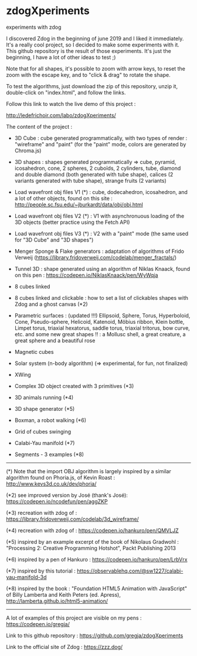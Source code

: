 # zdogXperiments
experiments with zdog

I discovered Zdog in the beginning of june 2019 and I liked it immediately.
It's a really cool project, so I decided to make some experiments with it.
This github repository is the result of those experiments.
It's just the beginning, I have a lot of other ideas to test ;)

Note that for all shapes, it's possible to zoom with arrow keys, to reset the zoom with the escape key, and to "click & drag" to rotate the shape.

To test the algorithms, just download the zip of this repository, unzip it, double-click on "index.html", and follow the links.

Follow this link to watch the live demo of this project :

http://ledefrichoir.com/labo/zdogXperiments/

The content of the project :

- 3D Cube : cube generated programmatically, with two types of render : "wireframe" and "paint" (for the "paint" mode, colors are generated by Chroma.js)

- 3D shapes : shapes generated programmatically => cube, pyramid, icosahedron, cone, 2 spheres, 2 cuboïds, 2 cylinders, tube, diamond and double diamond (both generated with tube shape), calices (2 variants generated with tube shape), strange fruits (2 variants)

- Load wavefront obj files V1 (*) : cube, dodecahedron, icosahedron, and a lot of other objects, found on this site : http://people.sc.fsu.edu/~jburkardt/data/obj/obj.html

- Load wavefront obj files V2 (*) : V1 with asynchronuous loading of the 3D objects (better practice using the Fetch API)

- Load wavefront obj files V3 (*) : V2 with a "paint" mode (the same used for "3D Cube" and "3D shapes")

- Menger Sponge & Flake generators : adaptation of algorithms of Frido Verweij (https://library.fridoverweij.com/codelab/menger_fractals/)

- Tunnel 3D : shape generated using an algorithm of Niklas Knaack, found on this pen : https://codepen.io/NiklasKnaack/pen/WyWqja

- 8 cubes linked

- 8 cubes linked and clickable : how to set a list of clickables shapes with Zdog and a ghost canvas (*2)

- Parametric surfaces : (updated !!!)
     Ellipsoid, Sphere, Torus, Hyperboloid, Cone, Pseudo-sphere, Helicoid, Katenoid, Möbius ribbon, Klein bottle,
     Limpet torus, triaxial hexatorus, saddle torus, triaxial tritorus, bow curve, etc.
     and some new great shapes !! : a Mollusc shell, a great creature, a great sphere and a beautiful rose

- Magnetic cubes

- Solar system (n-body algorithm) (=> experimental, for fun, not finalized)

- XWing

- Complex 3D object created with 3 primitives (*3)

- 3D animals running (*4)

- 3D shape generator (*5)

- Boxman, a robot walking (*6)

- Grid of cubes swinging

- Calabi-Yau manifold (*7)

- Segments - 3 examples (*8)

-------------------

(*) Note that the import OBJ algorithm is largely inspired by a similar algorithm found on Phoria.js, of Kevin Roast : http://www.kevs3d.co.uk/dev/phoria/

(*2) see improved version by José (thank's José):
https://codepen.io/ncodefun/pen/aggZKP

(*3) recreation with zdog of : https://library.fridoverweij.com/codelab/3d_wireframe/

(*4) recreation with zdog of : https://codepen.io/hankuro/pen/QMVLJZ

(*5) inspired by an example excerpt of the book of Nikolaus Gradwohl : "Processing 2: Creative Programming Hotshot", Packt Publishing 2013

(*6) inspired by a pen of Hankuro : https://codepen.io/hankuro/pen/LrbVrx

(*7) inspired by this tutorial : https://observablehq.com/@sw1227/calabi-yau-manifold-3d

(*8) inspired by the book : "Foundation HTML5 Animation with JavaScript" of Billy Lamberta and Keith Peters (ed. Apress), http://lamberta.github.io/html5-animation/

------------------

A lot of examples of this project are visible on my pens :
https://codepen.io/gregja/

Link to this github repository :
https://github.com/gregja/zdogXperiments

Link to the official site of Zdog :
https://zzz.dog/

